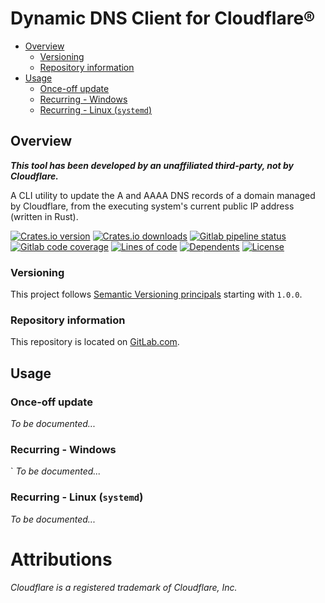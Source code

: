 # Dynamic DNS Client for Cloudflare® <!-- omit in toc -->

- [Overview](#overview)
  - [Versioning](#versioning)
  - [Repository information](#repository-information)
- [Usage](#usage)
  - [Once-off update](#once-off-update)
  - [Recurring - Windows](#recurring---windows)
  - [Recurring - Linux (`systemd`)](#recurring---linux-systemd)

## Overview

**_This tool has been developed by an unaffiliated third-party, not by Cloudflare._**

A CLI utility to update the A and AAAA DNS records of a domain managed by Cloudflare, from the executing system's
current public IP address (written in Rust).

[![Crates.io version](https://img.shields.io/crates/v/dynamic-dns-client-for-cloudflare?style=for-the-badge)](https://docs.rs/dynamic-dns-client-for-cloudflare/latest/dynamic-dns-client-for-cloudflare/)
[![Crates.io downloads](https://img.shields.io/crates/d/dynamic-dns-client-for-cloudflare?style=for-the-badge)](https://crates.io/crates/dynamic-dns-client-for-cloudflare)
[![Gitlab pipeline status](https://img.shields.io/gitlab/pipeline/Kage-Yami/dynamic-dns-client-for-cloudflare/main?style=for-the-badge)](https://gitlab.com/Kage-Yami/dynamic-dns-client-for-cloudflare/pipelines/main/latest)
[![Gitlab code coverage](https://img.shields.io/gitlab/coverage/Kage-Yami/dynamic-dns-client-for-cloudflare/main?style=for-the-badge)](https://gitlab.com/Kage-Yami/dynamic-dns-client-for-cloudflare)
[![Lines of code](https://img.shields.io/tokei/lines/gitlab/Kage-Yami/dynamic-dns-client-for-cloudflare?style=for-the-badge)](https://gitlab.com/Kage-Yami/dynamic-dns-client-for-cloudflare)
[![Dependents](https://img.shields.io/librariesio/dependent-repos/cargo/dynamic-dns-client-for-cloudflare?style=for-the-badge)](https://libraries.io/cargo/dynamic-dns-client-for-cloudflare)
[![License](https://img.shields.io/crates/l/dynamic-dns-client-for-cloudflare?style=for-the-badge)](https://gitlab.com/Kage-Yami/dynamic-dns-client-for-cloudflare/-/blob/main/LICENSE)

### Versioning

This project follows [Semantic Versioning principals](https://semver.org/) starting with `1.0.0`.

### Repository information

This repository is located on [GitLab.com](https://gitlab.com/Kage-Yami/dynamic-dns-client-for-cloudflare).

## Usage

### Once-off update

_To be documented..._

### Recurring - Windows
`
_To be documented..._

### Recurring - Linux (`systemd`)

_To be documented..._

# Attributions

_Cloudflare is a registered trademark of Cloudflare, Inc._
